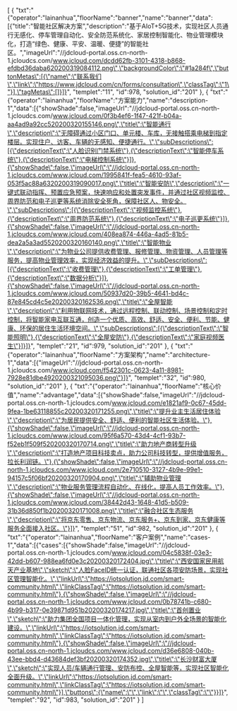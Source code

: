 [
	{
		"txt":"{\"operator\":\"lainanhua\",\"floorName\":\"banner\",\"name\":\"banner\",\"data\":[{\"title\":\"智能社区解决方案\",\"description\":\"基于AIoT+5G技术，实现社区人员通行无感化、停车管理自动化、安全防范系统化、家居控制智能化、物业管理模块化，打造“绿色、健康、平安、温暖、便捷”的智能社区。\",\"imageUrl\":\"//jdcloud-portal.oss.cn-north-1.jcloudcs.com/www.jcloud.com/dcdd62fb-3101-4318-b868-efdbd36daba620200319084112.png\",\"backgroundColor\":\"#1a284f\",\"buttonMetas\":[{\"name\":\"联系我们\",\"link\":\"https://www.jdcloud.com/cn/forms/consultation\",\"classTag\":\"1\"}],\"tagMetas\":[]}]}",
		"templet":"11",
		"id":978,
		"solution_id":"201"
	},
	{
		"txt":"{\"operator\":\"lainanhua\",\"floorName\":\"方案能力\",\"name\":\"description-1\",\"data\":[{\"showShade\":false,\"imageUrl\":\"//jdcloud-portal.oss.cn-north-1.jcloudcs.com/www.jcloud.com/0f3b4ef6-1f47-421f-b04a-aa4ad9a92cc520200320155146.png\",\"title\":\"智能通行\",\"description\":\"无障碍通过小区门口、单元楼、车库，无接触搭乘电梯到指定楼层。实现住户、访客、车辆的无感知、便捷通行。\",\"subDescriptions\":[{\"descriptionText\":\"人脸识别门禁系统\"},{\"descriptionText\":\"智能停车系统\"},{\"descriptionText\":\"电梯控制系统\"}]},{\"showShade\":false,\"imageUrl\":\"//jdcloud-portal.oss.cn-north-1.jcloudcs.com/www.jcloud.com/1995841f-fea5-4610-93af-053f5ac88a6320200319090017.png\",\"title\":\"智能安防\",\"description\":\"一键式联动指挥、预置应急预案，快速响应和处置突发事件，并通过社区视频监控、周界防范和电子巡更等系统消除安全死角，保障社区人、物安全。\",\"subDescriptions\":[{\"descriptionText\":\"视频监控系统\"},{\"descriptionText\":\"周界防范系统\"},{\"descriptionText\":\"电子巡更系统\"}]},{\"showShade\":false,\"imageUrl\":\"//jdcloud-portal.oss.cn-north-1.jcloudcs.com/www.jcloud.com/408ea874-446a-4ad5-81b5-dea2a5a3ad5520200320160140.png\",\"title\":\"智能物业\",\"description\":\"为物业公司提供收费管理、报修管理、物资管理、人员管理等服务，提高物业管理效率，实现经济效益的提升。\",\"subDescriptions\":[{\"descriptionText\":\"收费管理\"},{\"descriptionText\":\"工单管理\"},{\"descriptionText\":\"数据分析\"}]},{\"showShade\":false,\"imageUrl\":\"//jdcloud-portal.oss.cn-north-1.jcloudcs.com/www.jcloud.com/50937d20-39b5-4641-bd4c-87e845cd4c5e20200320162536.png\",\"title\":\"全屋智能\",\"description\":\"利用物联网技术，通过远程控制、联动控制、场景控制和定时控制，将智能家电互联互通，创造一个优质、高效、舒适、安全、便利、节能、健康、环保的居住生活环境空间。\",\"subDescriptions\":[{\"descriptionText\":\"智能照明\"},{\"descriptionText\":\"全屋安防\"},{\"descriptionText\":\"家庭视频医生\"}]}]}",
		"templet":"21",
		"id":979,
		"solution_id":"201"
	},
	{
		"txt":"{\"operator\":\"lainanhua\",\"floorName\":\"方案架构\",\"name\":\"architecture-1\",\"data\":[{\"imageUrl\":\"//jdcloud-portal.oss.cn-north-1.jcloudcs.com/www.jcloud.com/f542301c-0623-4a11-8981-7928e81dbe4920200321095036.png\"}]}",
		"templet":"32",
		"id":980,
		"solution_id":"201"
	},
	{
		"txt":"{\"operator\":\"lainanhua\",\"floorName\":\"核心价值\",\"name\":\"advantage\",\"data\":[{\"showShade\":false,\"imageUrl\":\"//jdcloud-portal.oss.cn-north-1.jcloudcs.com/www.jcloud.com/e1821af9-0c67-45dd-9fea-1be63118855c20200320171255.png\",\"title\":\"提升业主生活居住体验\",\"description\":\"为居民提供安全、舒适、便利的智能社区生活体验。\"},{\"showShade\":false,\"imageUrl\":\"//jdcloud-portal.oss.cn-north-1.jcloudcs.com/www.jcloud.com/95f6a570-43d4-4cf1-93b7-f52eb1f509f520200320170714.png\",\"title\":\"助力地产商转型升级\",\"description\":\"打造地产项目科技卖点，助力公司科技转型，提供增值服务，拉长利润链。\"},{\"showShade\":false,\"imageUrl\":\"//jdcloud-portal.oss.cn-north-1.jcloudcs.com/www.jcloud.com/2e710510-3127-4b9e-99e1-94157c5f06bf20200320170904.png\",\"title\":\"辅助物业管理\",\"description\":\"物业服务管理流程自动化、在线化，提高人员工作效率。\"},{\"showShade\":false,\"imageUrl\":\"//jdcloud-portal.oss.cn-north-1.jcloudcs.com/www.jcloud.com/38442d43-1648-41d5-b509-31b36d850f1b20200320171008.png\",\"title\":\"融合社区生态服务\",\"description\":\"将京东零售、京东物流、京东服务+、京东到家、京东健康等服务全面接入社区。\"}]}",
		"templet":"51",
		"id":982,
		"solution_id":"201"
	},
	{
		"txt":"{\"operator\":\"lainanhua\",\"floorName\":\"客户案例\",\"name\":\"cases-1\",\"data\":[{\"cases\":[{\"showShade\":false,\"imageUrl\":\"//jdcloud-portal.oss.cn-north-1.jcloudcs.com/www.jcloud.com/04c5838f-03e3-42dd-b607-988ea6fd0e3c20200320172404.jpg\",\"title\":\"西安国家民用航天产业基地\",\"sketch\":\"人脸FaceID统一认证，联通社区各项安防场景，实现社区管理智能化。\",\"linkUrl\":\"https://iotsolution.jd.com/smart-community.html\",\"linkClassTag\":\"https://iotsolution.jd.com/smart-community.html\"},{\"showShade\":false,\"imageUrl\":\"//jdcloud-portal.oss.cn-north-1.jcloudcs.com/www.jcloud.com/0b78741b-c680-4b99-b317-0e39871d951b20200320174217.jpg\",\"title\":\"首创置业\",\"sketch\":\"助力集团全国项目一体化管理，实现从室内到户外全场景的智能化建设。\",\"linkUrl\":\"https://iotsolution.jd.com/smart-community.html\",\"linkClassTag\":\"https://iotsolution.jd.com/smart-community.html\"},{\"showShade\":false,\"imageUrl\":\"//jdcloud-portal.oss.cn-north-1.jcloudcs.com/www.jcloud.com/d36e6808-040b-43ee-bbd4-d43684def3bf20200320174352.jpg\",\"title\":\"长沙财富大厦\",\"sketch\":\"实现人员/车辆通行管理、安防布控、全屋智能等，实现社区智能化全面升级。\",\"linkUrl\":\"https://iotsolution.jd.com/smart-community.html\",\"linkClassTag\":\"https://iotsolution.jd.com/smart-community.html\"}],\"buttons\":{\"name\":\"\",\"link\":\"\",\"classTag\":\"\"}}]}",
		"templet":"92",
		"id":983,
		"solution_id":"201"
	}
]